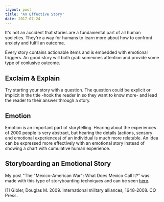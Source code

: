 ```yaml
---
layout: post
title: "An Effective Story"
date: 2017-07-24
---
```


It's not an accident that stories are a fundamental part of all human societies. They're a way for humans to learn more about how to confront anxiety and fulfil an outcome.

Every story contains actionable items and is embedded with emotional triggers. An good story will both grab someones attention and provide some type of conlusive outcome.

## Exclaim & Explain

Try starting your story with a question. The question could be explicit or implicit in the title -hook the reader in so they want to know more- and lead the reader to their answer through a story.

## Emotion

Emotion is an important part of storytelling. Hearing about the experiences of 2000 people is very abstract, but hearing the details (actions, sensory and emotional experiences) of an individual is much more relatable. An idea can be expressed more effectively with an emotional story instead of showing a chart with cumulative human experience.

## Storyboarding an Emotional Story 

My post "The "Mexico-American War": What Does Mexico Call It?" was made with this type of storyboarding techniques and can be seen <a href="https://laurenschroeder.github.io/2017/07/25/Invasion/">here</a>.

[1] Gibler, Douglas M. 2009. International military alliances, 1648-2008. CQ Press.  
